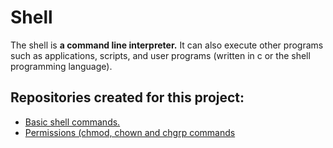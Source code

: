 # Shell

The shell is **a command line interpreter.** It can also execute other programs such as applications, scripts, and user programs (written in c or the shell programming language).

## Repositories created for this project:
* [Basic shell commands.](https://github.com/Donaldoo/shell/tree/main/basics)
* [Permissions (chmod, chown and chgrp commands](https://github.com/Donaldoo/shell/tree/main/permissions)
